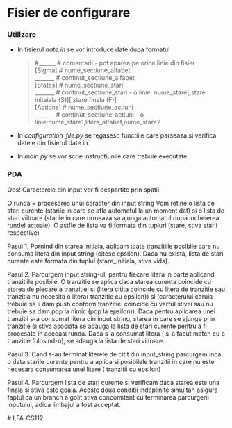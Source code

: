 # Fisier de configurare

### Utilizare
- In fisierul *date.in* se vor introduce date dupa formatul   

  >#______ # comentarii - pot aparea pe orice linie din fisier  
  [Sigma] # nume_sectiune_alfabet   
  _______ # continut_sectiune_alfabet  
  [States] # nume_sectiune_stari  
  _______ # continut_sectiune_stari - o linie: nume_stare[,stare initaiala (S)][,stare finala (F)]  
  [Actions] # nume_sectiune_actiuni  
  _______ # continut_sectiune_actiuni - o linie:nume_stare1,litera_alfabet,nume_stare2  

- In *configuration_file.py* se regasesc functiile care parseaza si verifica datele din fisierul date.in.  

- In *main.py* se vor scrie instructiunile care trebuie executate

### PDA

Obs! Caracterele din input vor fi despartite prin spatii.

O runda = procesarea unui caracter din input string
Vom retine o lista de stari curente (starile in care se afla automatul la un moment dat) si o lista de stari viitoare (starile in care urmeaza sa ajunga automatul dupa incheierea rundei actuale).
O astfle de lista va fi formata din tupluri (stare, stiva starii respective)

Pasul 1. Pornind din starea initiala, aplicam toate tranzitiile posibile care nu consuma litera din input string (citesc epsilon). 
Daca nu exista, lista de stari curente este formata din tuplul (stare_initiala, stiva vida).

Pasul 2. Parcurgem input string-ul, pentru fiecare litera in parte aplicand tranzitiile posibile. O tranzitie se aplica daca starea curenta coincide cu starea de plecare a tranzitiei si (litera citita coincide cu litera de tranzitie sau tranzitia nu necesita o litera( tranzitie cu epsilon)) si (caracterului caruia trebuie sa ii dam push conform tranzitiei coincide cu varful stivei sau nu trebuie sa dam pop la nimic (pop la epsilon)).
Daca pentru aplicarea unei tranzitii s-a consumat litera din input string, starea in care se ajunge prin tranzitie si stiva asociata se adauga la lista de stari curente pentru a fi procesate in aceeasi runda.
Daca s-a consumat litera ( s-a facut match cu o tranzitie folosind-o), se adauga la lista de stari viitoare.

Pasul 3. Cand s-au terminat literele de citit din input_string parcurgem inca o data starile curente pentru a aplica si posibilele tranzitii in care nu este necesara consumarea unei litere ( tranzitii cu epsilon)

Pasul 4. Parcurgem lista de stari curente si verificam daca starea este una finala si stiva este goala. Aceste doua conditii indeplinite simultan asigura faptul ca un branch a golit stiva concomitent cu terminarea parcurgerii inputului, adica limbajul a fost acceptat.



#   L F A - C S 1 1 2  
 